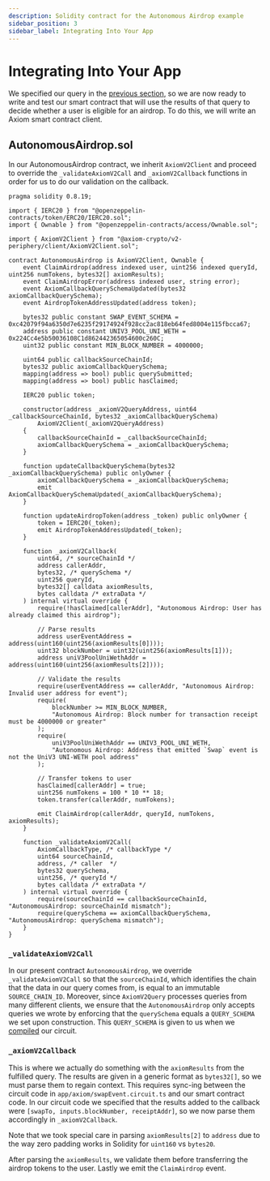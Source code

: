```yaml
---
description: Solidity contract for the Autonomous Airdrop example
sidebar_position: 3
sidebar_label: Integrating Into Your App
---
```


# Integrating Into Your App

We specified our query in the [previous section](/docs/tutorial/client-circuit), so we are now ready to write and test our smart contract that will use the results of that query to decide whether a user is eligible for an airdrop. To do this, we will write an Axiom smart contract client.

## AutonomousAirdrop.sol

In our AutonomousAirdrop contract, we inherit `AxiomV2Client` and proceed to override the `_validateAxiomV2Call` and `_axiomV2Callback` functions in order for us to do our validation on the callback.

```solidity title="src/AutonomousAirdrop.sol"
pragma solidity 0.8.19;

import { IERC20 } from "@openzeppelin-contracts/token/ERC20/IERC20.sol";
import { Ownable } from "@openzeppelin-contracts/access/Ownable.sol";

import { AxiomV2Client } from "@axiom-crypto/v2-periphery/client/AxiomV2Client.sol";

contract AutonomousAirdrop is AxiomV2Client, Ownable {
    event ClaimAirdrop(address indexed user, uint256 indexed queryId, uint256 numTokens, bytes32[] axiomResults);
    event ClaimAirdropError(address indexed user, string error);
    event AxiomCallbackQuerySchemaUpdated(bytes32 axiomCallbackQuerySchema);
    event AirdropTokenAddressUpdated(address token);

    bytes32 public constant SWAP_EVENT_SCHEMA = 0xc42079f94a6350d7e6235f29174924f928cc2ac818eb64fed8004e115fbcca67;
    address public constant UNIV3_POOL_UNI_WETH = 0x224Cc4e5b50036108C1d862442365054600c260C;
    uint32 public constant MIN_BLOCK_NUMBER = 4000000;

    uint64 public callbackSourceChainId;
    bytes32 public axiomCallbackQuerySchema;
    mapping(address => bool) public querySubmitted;
    mapping(address => bool) public hasClaimed;

    IERC20 public token;

    constructor(address _axiomV2QueryAddress, uint64 _callbackSourceChainId, bytes32 _axiomCallbackQuerySchema)
        AxiomV2Client(_axiomV2QueryAddress)
    {
        callbackSourceChainId = _callbackSourceChainId;
        axiomCallbackQuerySchema = _axiomCallbackQuerySchema;
    }

    function updateCallbackQuerySchema(bytes32 _axiomCallbackQuerySchema) public onlyOwner {
        axiomCallbackQuerySchema = _axiomCallbackQuerySchema;
        emit AxiomCallbackQuerySchemaUpdated(_axiomCallbackQuerySchema);
    }

    function updateAirdropToken(address _token) public onlyOwner {
        token = IERC20(_token);
        emit AirdropTokenAddressUpdated(_token);
    }

    function _axiomV2Callback(
        uint64, /* sourceChainId */
        address callerAddr,
        bytes32, /* querySchema */
        uint256 queryId,
        bytes32[] calldata axiomResults,
        bytes calldata /* extraData */
    ) internal virtual override {
        require(!hasClaimed[callerAddr], "Autonomous Airdrop: User has already claimed this airdrop");

        // Parse results
        address userEventAddress = address(uint160(uint256(axiomResults[0])));
        uint32 blockNumber = uint32(uint256(axiomResults[1]));
        address uniV3PoolUniWethAddr = address(uint160(uint256(axiomResults[2])));

        // Validate the results
        require(userEventAddress == callerAddr, "Autonomous Airdrop: Invalid user address for event");
        require(
            blockNumber >= MIN_BLOCK_NUMBER,
            "Autonomous Airdrop: Block number for transaction receipt must be 4000000 or greater"
        );
        require(
            uniV3PoolUniWethAddr == UNIV3_POOL_UNI_WETH,
            "Autonomous Airdrop: Address that emitted `Swap` event is not the UniV3 UNI-WETH pool address"
        );

        // Transfer tokens to user
        hasClaimed[callerAddr] = true;
        uint256 numTokens = 100 * 10 ** 18;
        token.transfer(callerAddr, numTokens);

        emit ClaimAirdrop(callerAddr, queryId, numTokens, axiomResults);
    }

    function _validateAxiomV2Call(
        AxiomCallbackType, /* callbackType */
        uint64 sourceChainId,
        address, /* caller  */
        bytes32 querySchema,
        uint256, /* queryId */
        bytes calldata /* extraData */
    ) internal virtual override {
        require(sourceChainId == callbackSourceChainId, "AutonomousAirdrop: sourceChainId mismatch");
        require(querySchema == axiomCallbackQuerySchema, "AutonomousAirdrop: querySchema mismatch");
    }
}
```

### `_validateAxiomV2Call`

In our present contract `AutonomousAirdrop`, we override `_validateAxiomV2Call` so that the `sourceChainId`, which identifies the chain that the data in our query comes from, is equal to an immutable `SOURCE_CHAIN_ID`. Moreover, since `AxiomV2Query` processes queries from many different clients, we ensure that the `AutonomousAirdrop` only accepts queries we wrote by enforcing that the `querySchema` equals a `QUERY_SCHEMA` we set upon construction. This `QUERY_SCHEMA` is given to us when we [compiled](/docs/axiom-developer-flow/axiom-client-circuit.md#compile) our circuit.

### `_axiomV2Callback`

This is where we actually do something with the `axiomResults` from the fulfilled query. The results are given in a generic format as `bytes32[]`, so we must parse them to regain context. This requires sync-ing between the circuit code in `app/axiom/swapEvent.circuit.ts` and our smart contract code. In our circuit code we specified that the results added to the callback were `[swapTo, inputs.blockNumber, receiptAddr]`, so we now parse them accordingly in `_axiomV2Callback`.

Note that we took special care in parsing `axiomResults[2]` to `address` due to the way zero padding works in Solidity for `uint160` vs `bytes20`.

After parsing the `axiomResults`, we validate them before transferring the airdrop tokens to the user.
Lastly we emit the `ClaimAirdrop` event.
